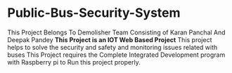 # Public-Bus-Security-System
This Project Belongs To Demolisher Team Consisting of Karan Panchal And Deepak Pandey
**This Project is an IOT Web Based Project**
This project helps to solve the security and safety and monitoring issues related with buses
This Project requires the Complete Integrated Development program with Raspberry pi to Run this project properly.
